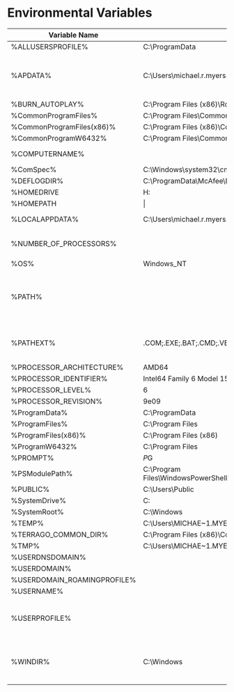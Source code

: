 # Environmental Variables

| Variable Name | Values | Description |  
| --- | --- | --- |  
| %ALLUSERSPROFILE%|C:\ProgramData|   |  
| %APDATA%  | C:\Users\michael.r.myers1\AppData\ | Current Users's Application Data Storage (Local, LoclaLow & Roaming) |
| %BURN_AUTOPLAY%|C:\Program Files (x86)\Roxio\Roxio Burn\|   |  
| %CommonProgramFiles%|C:\Program Files\Common Files|   |  
| %CommonProgramFiles(x86)%|C:\Program Files (x86)\Common Files|   |  
| %CommonProgramW6432%|C:\Program Files\Common Files|   |  
| %COMPUTERNAME% | | Assigned computer name |  
| %ComSpec%|C:\Windows\system32\cmd.exe|   |  
| %DEFLOGDIR%|C:\ProgramData\McAfee\DesktopProtection|   |  
| %HOMEDRIVE|H:|   |  
| %HOMEPATH|\|   |  
| %LOCALAPPDATA%|C:\Users\michael.r.myers1\AppData\Local|Users AppData Local directory  |  
| %NUMBER_OF_PROCESSORS%|  | How many processors are available |  
| %OS%|Windows_NT|   |  
| %PATH%  | | The Windows search path for executable files as a comma separated list of folders. |  
| %PATHEXT%|.COM;.EXE;.BAT;.CMD;.VBS;.VBE;.JS;.JSE;.WSF;.WSH;.MSC|List of executable files that can be searched on the path.  |  
| %PROCESSOR_ARCHITECTURE%|AMD64|   |  
| %PROCESSOR_IDENTIFIER%|Intel64 Family 6 Model 158 Stepping 9, GenuineIntel|   |  
| %PROCESSOR_LEVEL%|6|   |  
| %PROCESSOR_REVISION%|9e09|   |  
| %ProgramData%|C:\ProgramData|   |  
| %ProgramFiles%|C:\Program Files|   |  
| %ProgramFiles(x86)%|C:\Program Files (x86)|   |  
| %ProgramW6432%|C:\Program Files|   |  
| %PROMPT%|$P$G|   |  
| %PSModulePath%|C:\Program Files\WindowsPowerShell\Modules;C:\Windows\system32\WindowsPowerShell\v1.0\Modules|   |  
| %PUBLIC%|C:\Users\Public|   |  
| %SystemDrive%|C:|   |  
| %SystemRoot%|C:\Windows|   |  
| %TEMP%|C:\Users\MICHAE~1.MYE\AppData\Local\Temp|   |  
| %TERRAGO_COMMON_DIR%|C:\Program Files (x86)\Common Files\TerraGo|   |  
| %TMP%|C:\Users\MICHAE~1.MYE\AppData\Local\Temp|   |  
| %USERDNSDOMAIN%| |   |  
| %USERDOMAIN%| |   |  
| %USERDOMAIN_ROAMINGPROFILE%| |   |  
| %USERNAME% | | |  
| %USERPROFILE% | | Returns the folder for the current user in the form `C:\Users\<UserName>` |  
| %WINDIR%  | C:\Windows | Typically `C:\Windows\System` unless you chose to install it somewhere else. |

